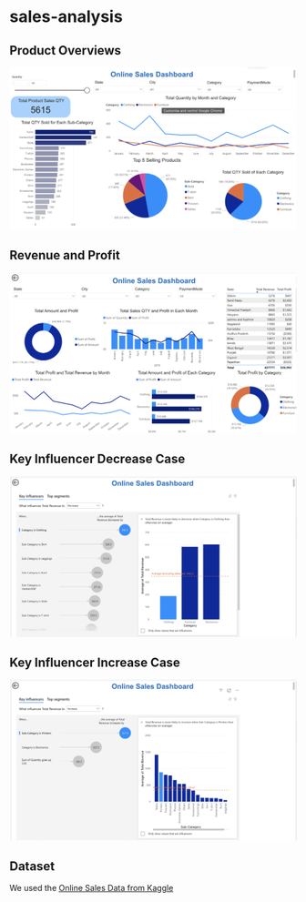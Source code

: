 # sales-analysis

## Product Overviews
![Alt text](img/products-overviews.png)

## Revenue and Profit
![Alt text](img/revenue&profit.png)

## Key Influencer Decrease Case
![Alt text](img/key-influencer-decrease-case.png)

## Key Influencer Increase Case
![Alt text](img/key-influencer-increase-case.png)
<!-- 
## Microsoft Power BI
Online Sales Analysis [Dashboard Demo](https://app.powerbi.com/Redirect?action=openreport&context=Annotate&ctid=2017eaab-53af-49e9-8125-5d60a193d9ad&pbi_source=mobile_android&groupObjectId=f7f00b67-d0b5-4f28-958a-e609e9660223&reportObjectId=930a6a61-8d34-42a2-a316-da6fe75acfb1&reportPage=1f2440fd0370d6ce9f69&bookmarkGuid=1f96d5f4-ff04-475b-97c3-a743a789f1bc&fullScreen=0) -->

## Dataset
We used the [Online Sales Data from Kaggle](https://www.kaggle.com/datasets/samruddhi4040/online-sales-data) 

